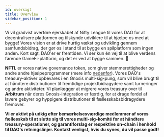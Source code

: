 ```yaml
---
id: oversigt
title: Overview
sidebar_position: 1
---
```


Vi vil gradvist overføre ejerskabet af Nifty League til vores DAO for at decentralisere platformen og tilskynde udviklere til at hjælpe os med at bygge! Vores vision er at drive hurtig vækst og udvikling gennem samfundsbidrag, der gør os i stand til at bygge en spilplatform som ingen anden. Kort sagt, DAO'er er fremtiden. Vi ser kun én vej til at blive verdens førende GameFi-platform, og det er ved at bygge sammen. 💜

**NFTL** er vores native governance token, som giver stemmerettigheder og andre andre hjælpeprogrammer (mere info [nedenfor](https://nifty-league.com/about#nftl)). Vores DAO's treasury-aktiver opbevares i en Gnosis multi-sig-pung, som vil blive brugt til at håndtere distributioner til fremtidige projektbidragydere samt turneringer og andre aktiviteter. Vi planlægger at migrere vores treasury over til **Arbitrum** når deres Gnosis-integration er færdig, for at drage fordel af lavere gebyrer og hyppigere distributioner til fællesskabsbidragydere fremover.

**Vi er aktivt på udkig efter bemærkelsesværdige medlemmer af vores fællesskab til at slutte sig til vores multi-sig-komité for at håndtere treasury-operationer, og garantiforslag er respektive on-chain i henhold til DAO's retningslinjer. Kontakt venligst, hvis du synes, du vil passe godt!**
